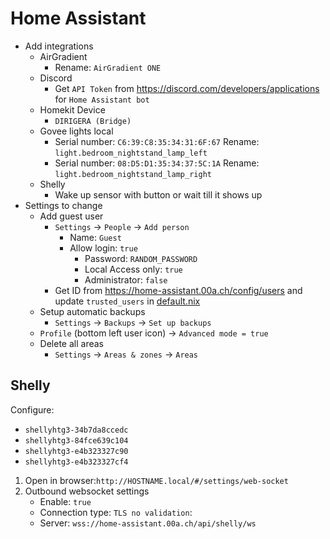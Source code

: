 # Home Assistant

- Add integrations
  - AirGradient
    - Rename: `AirGradient ONE`
  - Discord
    - Get `API Token` from <https://discord.com/developers/applications> for `Home Assistant bot`
  - Homekit Device
    - `DIRIGERA (Bridge)`
  - Govee lights local
    - Serial number: `C6:39:C8:35:34:31:6F:67`
      Rename: `light.bedroom_nightstand_lamp_left`
    - Serial number: `08:D5:D1:35:34:37:5C:1A`
      Rename: `light.bedroom_nightstand_lamp_right`
  - Shelly
    - Wake up sensor with button or wait till it shows up
- Settings to change
  - Add guest user
    - `Settings` -> `People` -> `Add person`
      - Name: `Guest`
      - Allow login: `true`
        - Password: `RANDOM_PASSWORD`
        - Local Access only: `true`
        - Administrator: `false`
    - Get ID from <https://home-assistant.00a.ch/config/users> and update `trusted_users` in [default.nix](./default.nix)
  - Setup automatic backups
    - `Settings` -> `Backups` -> `Set up backups`
  - `Profile` (bottom left user icon) -> `Advanced mode = true`
  - Delete all areas
    - `Settings` -> `Areas & zones` -> `Areas`

## Shelly

Configure:

- `shellyhtg3-34b7da8ccedc`
- `shellyhtg3-84fce639c104`
- `shellyhtg3-e4b323327c90`
- `shellyhtg3-e4b323327cf4`

1. Open in browser:`http://HOSTNAME.local/#/settings/web-socket`
2. Outbound websocket settings
   - Enable: `true`
   - Connection type: `TLS no validation`:
   - Server: `wss://home-assistant.00a.ch/api/shelly/ws`
